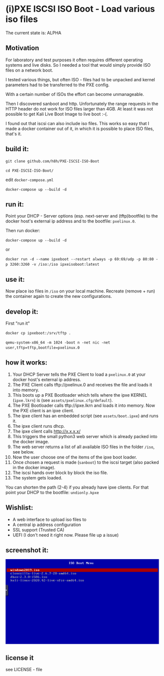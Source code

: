 # (i)PXE ISCSI ISO Boot - Load various iso files

The current state is: ALPHA

Motivation
----------
For laboratory and test purposes it often requires different operating systems and live disks. So I needed a tool that would simply provide ISO files on a network boot.


I tested various things, but often ISO - files had to be unpacked and kernel parameters had to be transferred to the PXE config.


With a certain number of ISOs the effort can become unmanageable.

Then I discovered sanboot and http. Unfortunately the range requests in the HTTP header do not work for ISO files larger than 4GB. At least it was not possible to get Kali Live Boot Image to live boot :-(.

I found out that iscsi can also include iso files. This works so easy that I made a docker container out of it, in which it is possible to place ISO files, that's it.

build it:
--------
`git clone github.com/h8h/PXE-ISCSI-ISO-Boot`


`cd PXE-ISCSI-ISO-Boot/`


edit `docker-compose.yml` 


`docker-compose up --build -d`


run it:
-------

Point your DHCP - Server options (esp. next-server and (tftp)bootfile) to the docker host's external ip address and to the bootfile: `pxelinux.0`.

Then run docker:


`docker-compose up --build -d`


or


`docker run -d --name ipxeboot --restart always -p 69:69/udp -p 80:80 -p 3260:3260 -v /iso:/iso ipxeisoboot:latest`

use it:
-------

Now place iso files in `/iso` on your local machine. Recreate (remove + run) the container again to create the new configurations.

develop it:
------------
First "run it"


`docker cp ipxeboot:/srv/tftp .`


`qemu-system-x86_64 -m 1024 -boot n -net nic -net user,tftp=tftp,bootfile=pxelinux.0`


how it works:
-------------
1. Your DHCP Server tells the PXE Client to load a `pxelinux.0` at your docker host's external ip address.
2. The PXE Client calls tftp://pxelinux.0 and receives the file and loads it into memory.
3. This boots up a PXE Bootloader which tells where the ipxe KERNEL (`ipxe.lkrn`) is (see `assets/pxelinux.cfg/default`).
4. The PXE Bootloader calls tftp://ipxe.lkrn and loads it into memory. Now the PXE client is an ipxe client.
5. The ipxe client has an embedded script (see `assets/boot.ipxe`) and runs it. 
6. The ipxe client runs dhcp.
7. The ipxe client calls http://x.x.x.x/
8. This triggers the small python3 web server which is already packed into the docker image.
9. The web server returns a list of all available ISO files in the folder `/iso`, see below.
10. Now the user choose one of the items of the ipxe boot loader.
11. Once chosen a request is made (`sanboot`) to the iscsi target (also packed in the docker image).
12. The iscsi hands over block by block the iso file. 
13. The system gets loaded.

You can shorten the path (2-4) if you already have ipxe clients. For that point your DHCP to the bootfile: `undionly.kpxe`

Wishlist:
--------
* A web interface to upload iso files to
* A central ip address configuration
* SSL support (Trusted CA)
* UEFI (I don't need it right now. Please file up a issue)

screenshot it:
----------
![LiveBoot](/example.png?raw=true "Live ISO Boot")

license it
----------
see LICENSE - file
